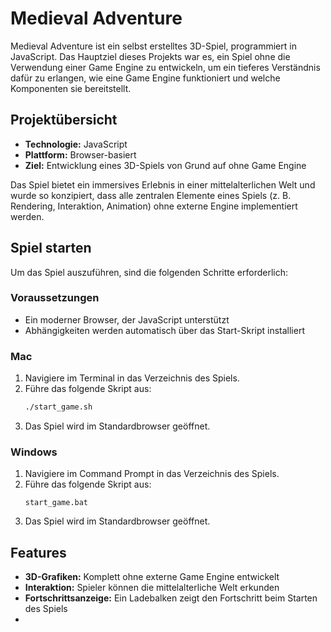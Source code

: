 # Medieval Adventure

Medieval Adventure ist ein selbst erstelltes 3D-Spiel, programmiert in JavaScript. Das Hauptziel dieses Projekts war es, ein Spiel ohne die Verwendung einer Game Engine zu entwickeln, um ein tieferes Verständnis dafür zu erlangen, wie eine Game Engine funktioniert und welche Komponenten sie bereitstellt.

## Projektübersicht
- **Technologie:** JavaScript
- **Plattform:** Browser-basiert
- **Ziel:** Entwicklung eines 3D-Spiels von Grund auf ohne Game Engine

Das Spiel bietet ein immersives Erlebnis in einer mittelalterlichen Welt und wurde so konzipiert, dass alle zentralen Elemente eines Spiels (z. B. Rendering, Interaktion, Animation) ohne externe Engine implementiert werden.

## Spiel starten
Um das Spiel auszuführen, sind die folgenden Schritte erforderlich:

### Voraussetzungen
- Ein moderner Browser, der JavaScript unterstützt
- Abhängigkeiten werden automatisch über das Start-Skript installiert

### Mac
1. Navigiere im Terminal in das Verzeichnis des Spiels.
2. Führe das folgende Skript aus:
   ```bash
   ./start_game.sh
   ```
3. Das Spiel wird im Standardbrowser geöffnet.

### Windows
1. Navigiere im Command Prompt in das Verzeichnis des Spiels.
2. Führe das folgende Skript aus:
   ```
   start_game.bat
   ```
3. Das Spiel wird im Standardbrowser geöffnet.

## Features
- **3D-Grafiken:** Komplett ohne externe Game Engine entwickelt
- **Interaktion:** Spieler können die mittelalterliche Welt erkunden
- **Fortschrittsanzeige:** Ein Ladebalken zeigt den Fortschritt beim Starten des Spiels
- 



